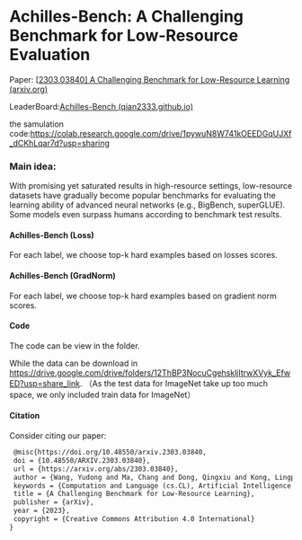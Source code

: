 # Achilles-Bench: A Challenging Benchmark for Low-Resource Evaluation

Paper: [[2303.03840\] A Challenging Benchmark for Low-Resource Learning (arxiv.org)](https://arxiv.org/abs/2303.03840)

LeaderBoard:[Achilles-Bench (qian2333.github.io)](https://qian2333.github.io/Hard-Bench-Web/)

the samulation code:https://colab.research.google.com/drive/1pywuN8W741kOEEDGqUJXf_dCKhLqar7d?usp=sharing

### Main idea:

With promising yet saturated results in high-resource settings, low-resource datasets have gradually become popular benchmarks for evaluating the learning ability of advanced neural networks (e.g., BigBench, superGLUE). Some models even surpass humans according to benchmark test results. 

#### Achilles-Bench (Loss)

For each label, we choose top-k hard examples based on losses scores.

#### Achilles-Bench (GradNorm)

For each label, we choose top-k hard examples based on gradient norm scores.

#### Code

The code can be view in the folder.

While the data can be download in https://drive.google.com/drive/folders/12ThBP3NocuCgehskljItrwXVyk_EfwED?usp=share_link. （As the test data for ImageNet take up too much space, we only included train data for ImageNet）

#### Citation

Consider citing our paper:

```latex
 @misc{https://doi.org/10.48550/arxiv.2303.03840,
 doi = {10.48550/ARXIV.2303.03840},
 url = {https://arxiv.org/abs/2303.03840},
 author = {Wang, Yudong and Ma, Chang and Dong, Qingxiu and Kong, Lingpeng and Xu, Jingjing},
 keywords = {Computation and Language (cs.CL), Artificial Intelligence (cs.AI), FOS: Computer and information sciences, FOS: Computer and information sciences},
 title = {A Challenging Benchmark for Low-Resource Learning},
 publisher = {arXiv},
 year = {2023},
 copyright = {Creative Commons Attribution 4.0 International}
}

```


